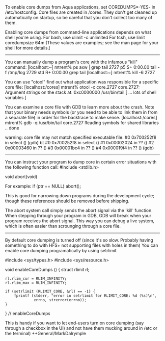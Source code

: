 

To enable core dumps from Aqua applications, set     COREDUMPS=-YES- in /etc/hostconfig. Core files are created in /cores. They don't get cleaned up automatically on startup, so be careful that you don't collect too many of them.

Enabling core dumps from command-line applications depends on what shell you're using. For bash, use
    ulimit -c unlimited
For tcsh, use
     limit coredumpsize 64m
(These values are examples; see the man page for your shell for more details.)

----

You can manually dump a program's core with the infamous "kill" command:
    [localhost:~] mtrent% ps axw | grep tail
 2727  p5  S+     0:00.00 tail -f /tmp/log
 2729 std  R+     0:00.00 grep tail
[localhost:~] mtrent% kill -6 2727


You can use "otool" find out what application was responsible for a specific core file:
    [localhost:/cores] mtrent% otool -c core.2727
core.2727:
Argument strings on the stack at: 0xc0000000
        /usr/bin/tail
[ ... lots of shell variables ]


You can examine a core file with GDB to learn more about the crash. Note that your binary needs symbols (or you need to be able to link them in from a separate file) in order for the backtrace to make sense.
    [localhost:/cores] mtrent% gdb -q /usr/bin/tail core.2727
Reading symbols for shared libraries .. done

warning: core file may not match specified executable file.
#0  0x700252f8 in select ()
(gdb) bt
#0  0x700252f8 in select ()
#1  0x00002024 in ?? ()
#2  0x00003460 in ?? ()
#3  0x00001bc4 in ?? ()
#4  0x000019f4 in ?? ()
(gdb) 

----

You can instruct your program to dump core in certain error situations with the following function call: 
    #include <stdlib.h>

void abort(void) 

For example:
    if (ptr == NULL)
	abort();

This is good for narrowing down programs during the development cycle; though these references should be removed before shipping.

The abort system call simply sends the abort signal via the 'kill' function. When stepping through your program in GDB, GDB will break when your program receives the abort signal. This way you can debug a live system, which is often easier than scrounging through a core file.

----

By default core dumping is turned off (since it's so slow.  Probably having something to do with HFS+ not supporting files with holes in them)  You can enable core dumping programatically by using setrlimit
    
#include <sys/types.h>
#include <sys/resource.h>

void enableCoreDumps ()
{
    struct rlimit rl;

    rl.rlim_cur = RLIM_INFINITY;
    rl.rlim_max = RLIM_INFINITY;

    if (setrlimit (RLIMIT_CORE, &rl) == -1) {
        fprintf (stderr, "error in setrlimit for RLIMIT_CORE: %d (%s)\n",
                 errno, strerror(errno));
    }

} // enableCoreDumps


This is handy if you want to let end-users turn on core dumping (say through a checkbox in the UI) and not have them mucking around in /etc or the terminal) ++General/MarkDalrymple
